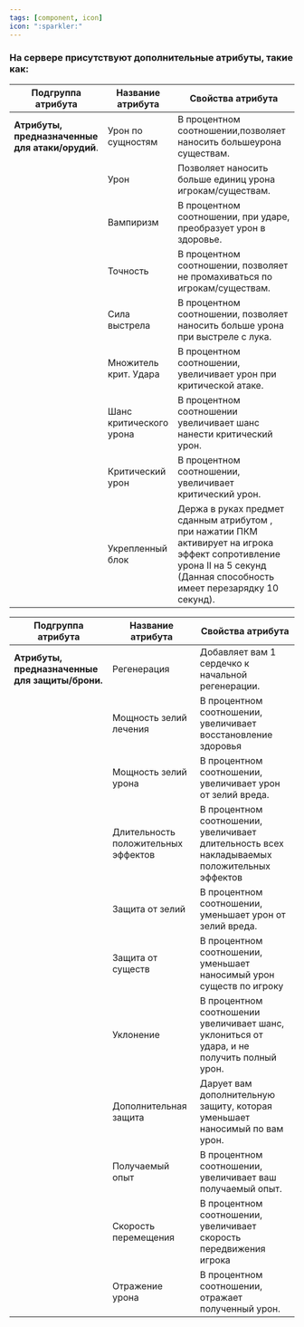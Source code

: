 ```yaml
---
tags: [component, icon] 
icon: ":sparkler:"
---
```


### На сервере присутствуют дополнительные атрибуты, такие как: </br>

|  Подгруппа атрибута | Название атрибута  | Свойства атрибута  | 
| ------------ | ------------ | ------------ |
| **Атрибуты, предназначенные для атаки/орудий**.  | Урон по сущностям |  В процентном соотношении,позволяет наносить большеурона существам. | 
|   | Урон  | Позволяет наносить больше единиц урона игрокам/существам.  | 
|   | Вампиризм  | В процентном соотношении, при ударе, преобразует урон в здоровье.  | 
|   | Точность  |  В процентном соотношении, позволяет не промахиваться  по игрокам/существам. | 
|   | Сила выстрела  | В процентном соотношении, позволяет наносить больше урона при выстреле с лука.  | 
|   | Множитель крит. Удара  | В процентном соотношении, увеличивает урон при критической атаке.  | 
|   | Шанс критического урона  | В процентном соотношении увеличивает шанс нанести критический урон.  | 
|   |  Критический урон | В процентном соотношении, увеличивает критический урон.  | 
|   |  Укрепленный блок |  Держа в руках предмет сданным атрибутом , при нажатии ПКМ активирует на игрока эффект сопротивление урона II на 5 секунд (Данная способность имеет перезарядку 10 секунд). | 



|  Подгруппа атрибута | Название атрибута  | Свойства атрибута  |
| ------------ | ------------ | ------------ |
| **Атрибуты, предназначенные для защиты/брони.**  |  Регенерация | Добавляет вам 1 сердечко к начальной регенерации.  |
|   | Мощность зелий лечения  | В процентном соотношении, увеличивает восстановление здоровья  |
|   |  Мощность зелий урона | В процентном соотношении, увеличивает урон от зелий вреда.  |
|   | Длительность положительных эффектов  | В процентном соотношении, увеличивает длительность всех накладываемых положительных эффектов  |
|   | Защита от зелий  | В процентном соотношении, уменьшает урон от зелий вреда.  |
|   | Защита от существ  | В процентном соотношении, уменьшает наносимый урон существ по игроку  |
|   | Уклонение  | В процентном соотношении увеличивает шанс, уклониться от удара, и не получить полный урон.  |
|   | Дополнительная защита  | Дарует вам дополнительную защиту, которая уменьшает наносимый по вам урон.   |
|   | Получаемый опыт  | В процентном соотношении, увеличивает ваш получаемый опыт.  |
|   | Скорость перемещения  | В процентном соотношении, увеличивает скорость передвижения игрока  |
|   | Отражение урона  | В процентном соотношении, отражает полученный урон.  |
